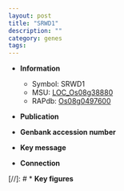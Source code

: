 ```yaml
---
layout: post
title: "SRWD1"
description: ""
category: genes
tags: 
---
```


* **Information**  
    + Symbol: SRWD1  
    + MSU: [LOC_Os08g38880](http://rice.uga.edu/cgi-bin/ORF_infopage.cgi?orf=LOC_Os08g38880)  
    + RAPdb: [Os08g0497600](http://rapdb.dna.affrc.go.jp/viewer/gbrowse_details/irgsp1?name=Os08g0497600)  

* **Publication**  

* **Genbank accession number**  

* **Key message**  

* **Connection**  

[//]: # * **Key figures**  


